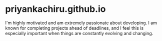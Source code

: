 # priyankachiru.github.io
I'm highly motivated and am extremely passionate about developing. I am known for completing projects ahead of deadlines, and I feel this is especially important when things are constantly evolving and changing.
